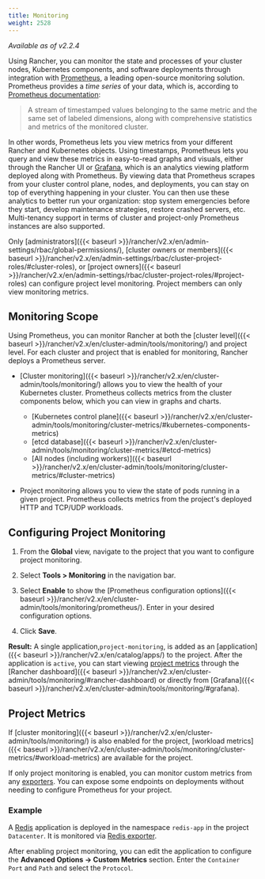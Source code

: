 ```yaml
---
title: Monitoring
weight: 2528
---
```


_Available as of v2.2.4_

Using Rancher, you can monitor the state and processes of your cluster nodes, Kubernetes components, and software deployments through integration with [Prometheus](https://prometheus.io/), a leading open-source monitoring solution. Prometheus provides a _time series_ of your data, which is, according to [Prometheus documentation](https://prometheus.io/docs/concepts/data_model/):

>A stream of timestamped values belonging to the same metric and the same set of labeled dimensions, along with comprehensive statistics and metrics of the monitored cluster.

In other words, Prometheus lets you view metrics from your different Rancher and Kubernetes objects. Using timestamps, Prometheus lets you query and view these metrics in easy-to-read graphs and visuals, either through the Rancher UI or [Grafana](https://grafana.com/), which is an analytics viewing platform deployed along with Prometheus. By viewing data that Prometheus scrapes from your cluster control plane, nodes, and deployments, you can stay on top of everything happening in your cluster. You can then use these analytics to better run your organization: stop system emergencies before they start, develop maintenance strategies, restore crashed servers, etc.  Multi-tenancy support in terms of cluster and project-only Prometheus instances are also supported.

Only [administrators]({{< baseurl >}}/rancher/v2.x/en/admin-settings/rbac/global-permissions/), [cluster owners or members]({{< baseurl >}}/rancher/v2.x/en/admin-settings/rbac/cluster-project-roles/#cluster-roles), or [project owners]({{< baseurl >}}/rancher/v2.x/en/admin-settings/rbac/cluster-project-roles/#project-roles) can configure project level monitoring. Project members can only view monitoring metrics.

## Monitoring Scope

Using Prometheus, you can monitor Rancher at both the [cluster level]({{< baseurl >}}/rancher/v2.x/en/cluster-admin/tools/monitoring/) and project level. For each cluster and project that is enabled for monitoring, Rancher deploys a Prometheus server.

- [Cluster monitoring]({{< baseurl >}}/rancher/v2.x/en/cluster-admin/tools/monitoring/) allows you to view the health of your Kubernetes cluster. Prometheus collects metrics from the cluster components below, which you can view in graphs and charts.

    - [Kubernetes control plane]({{< baseurl >}}/rancher/v2.x/en/cluster-admin/tools/monitoring/cluster-metrics/#kubernetes-components-metrics)
    - [etcd database]({{< baseurl >}}/rancher/v2.x/en/cluster-admin/tools/monitoring/cluster-metrics/#etcd-metrics)
    - [All nodes (including workers)]({{< baseurl >}}/rancher/v2.x/en/cluster-admin/tools/monitoring/cluster-metrics/#cluster-metrics)

- Project monitoring allows you to view the state of pods running in a given project. Prometheus collects metrics from the project's deployed HTTP and TCP/UDP workloads.

## Configuring Project Monitoring

1. From the **Global** view, navigate to the project that you want to configure project monitoring.

1. Select **Tools > Monitoring** in the navigation bar.

1. Select **Enable** to show the [Prometheus configuration options]({{< baseurl >}}/rancher/v2.x/en/cluster-admin/tools/monitoring/prometheus/). Enter in your desired configuration options.

1. Click **Save**.

**Result:** A single application,`project-monitoring`, is added as an [application]({{< baseurl >}}/rancher/v2.x/en/catalog/apps/) to the project.  After the application is `active`, you can start viewing [project metrics](#project-metrics) through the [Rancher dashboard]({{< baseurl >}}/rancher/v2.x/en/cluster-admin/tools/monitoring/#rancher-dashboard) or directly from [Grafana]({{< baseurl >}}/rancher/v2.x/en/cluster-admin/tools/monitoring/#grafana).

## Project Metrics

If [cluster monitoring]({{< baseurl >}}/rancher/v2.x/en/cluster-admin/tools/monitoring/) is also enabled for the project, [workload metrics]({{< baseurl >}}/rancher/v2.x/en/cluster-admin/tools/monitoring/cluster-metrics/#workload-metrics) are  available for the project.

If only project monitoring is enabled, you can monitor custom metrics from any [exporters](https://prometheus.io/docs/instrumenting/exporters/). You can expose some endpoints on deployments without needing to configure Prometheus for your project.

### Example

A [Redis](https://redis.io/) application is deployed in the namespace `redis-app` in the project `Datacenter`. It is monitored via [Redis exporter](https://github.com/oliver006/redis_exporter).

After enabling project monitoring, you can edit the application to configure the **Advanced Options -> Custom Metrics** section. Enter the `Container Port` and `Path` and select the `Protocol`.
